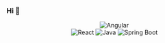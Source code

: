 ### Hi 👋

<!--

**haticekiziltas/haticekiziltas** is a ✨ _special_ ✨ repository because its `README.md` (this file) appears on your GitHub profile.

Here are some ideas to get you started:

- 🔭 I’m currently working on ...
- 🌱 I’m currently learning ...
- 👯 I’m looking to collaborate on ...
- 🤔 I’m looking for help with ...
- 💬 Ask me about ...
- 📫 How to reach me: ...
- 😄 Pronouns: ...
- ⚡ Fun fact: ...
-->


<div align="center">
<img alt="Angular" src="https://komarev.com/ghpvc/?username=haticekiziltas&style=flat&color=red"/>
  </div>
<div align="center">
<img alt="React" src="https://badges.aleen42.com/src/react.svg"/>
<img alt="Java" src="https://badges.aleen42.com/src/java.svg"/>
<img alt="Spring Boot" src="https://badges.aleen42.com/src/spring-boot.svg />

  ##
  ![Hatice GitHub stats](https://github-readme-stats.vercel.app/api?username=haticekiziltas&show_icons=true&theme=dracula)
  ##












